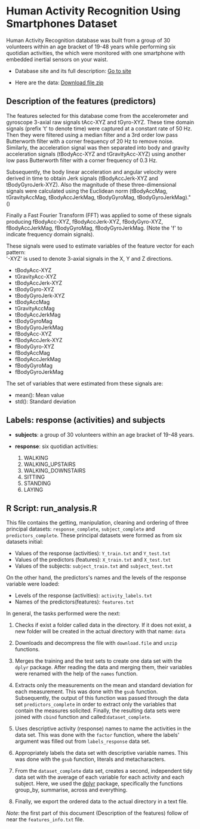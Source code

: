 # Human Activity Recognition Using Smartphones Dataset

Human Activity Recognition database was built from a group of 30 volunteers within an age bracket of 19-48 years while performing six quotidian activities, the which were monitored with one smartphone with embedded inertial sensors on your waist.

- Database site and its full description:
[Go to site](http://archive.ics.uci.edu/ml/datasets/Human+Activity+Recognition+Using+Smartphones)

- Here are the data:
[Download file zip](https://d396qusza40orc.cloudfront.net/getdata%2Fprojectfiles%2FUCI%20HAR%20Dataset.zip)

## Description of the features (predictors)

<div class=text-justify>
The features selected for this database come from the accelerometer and gyroscope 3-axial raw signals tAcc-XYZ and tGyro-XYZ. These time domain signals (prefix 't' to denote time) were captured at a constant rate of 50 Hz. Then they were filtered using a median filter and a 3rd order low pass Butterworth filter with a corner frequency of 20 Hz to remove noise. Similarly, the acceleration signal was then separated into body and gravity acceleration signals (tBodyAcc-XYZ and tGravityAcc-XYZ) using another low pass Butterworth filter with a corner frequency of 0.3 Hz. 

Subsequently, the body linear acceleration and angular velocity were derived in time to obtain Jerk signals (tBodyAccJerk-XYZ and tBodyGyroJerk-XYZ). Also the magnitude of these three-dimensional signals were calculated using the Euclidean norm (tBodyAccMag, tGravityAccMag, tBodyAccJerkMag, tBodyGyroMag, tBodyGyroJerkMag)." () 

Finally a Fast Fourier Transform (FFT) was applied to some of these signals producing fBodyAcc-XYZ, fBodyAccJerk-XYZ, fBodyGyro-XYZ, fBodyAccJerkMag, fBodyGyroMag, fBodyGyroJerkMag. (Note the 'f' to indicate frequency domain signals). 

These signals were used to estimate variables of the feature vector for each pattern:  
'-XYZ' is used to denote 3-axial signals in the X, Y and Z directions.

- tBodyAcc-XYZ
- tGravityAcc-XYZ
- tBodyAccJerk-XYZ
- tBodyGyro-XYZ
- tBodyGyroJerk-XYZ
- tBodyAccMag
- tGravityAccMag
- tBodyAccJerkMag
- tBodyGyroMag
- tBodyGyroJerkMag
- fBodyAcc-XYZ
- fBodyAccJerk-XYZ
- fBodyGyro-XYZ
- fBodyAccMag
- fBodyAccJerkMag
- fBodyGyroMag
- fBodyGyroJerkMag

The set of variables that were estimated from these signals are: 

- mean(): Mean value
- std(): Standard deviation

## Labels: response (activities) and subjects

- **subjects**: a group of 30 volunteers within an age bracket of 19-48 years.

- **response**: six quotidian activities:

  1. WALKING
  2. WALKING_UPSTAIRS
  3. WALKING_DOWNSTAIRS
  4. SITTING
  5. STANDING
  6. LAYING

## R Script: run_analysis.R

This file contains the getting, manipulation, cleaning and ordering of three principal datasets: `response_complete`, `subject_complete` and `predictors_complete`. These principal datasets were formed as from six datasets initial:

 - Values of the response (activities): `Y_train.txt` and `Y_test.txt`
 - Values of the predictors (features): `X_train.txt` and `X_test.txt`
 - Values of the subjects: `subject_train.txt` and `subject_test.txt`
 
On the other hand, the predictors's names and the levels of the response variable were loaded:

 - Levels of the response (activities): `activity_labels.txt`
 - Names of the predictors(features): `features.txt`
 
In general, the tasks performed were the next:

 1. Checks if exist a folder called data in the directory. If it does not exist, a new folder will be created in the actual directory with that name: `data`
 
 2. Downloads and decompress the file with `download.file` and `unzip` functions.
 
 3. Merges the training and the test sets to create one data set with the `dplyr` package. After reading the data and merging them, their variables were renamed with the help of     the `names` function. 
 
 4. Extracts only the measurements on the mean and standard deviation for each measurement. This was done with the `gsub` function. Subsequently, the output of this function was     passed through the data set `predictors_complete` in order to extract only the variables that contain the measures solicited. Finally, the resulting data sets were joined       with `cbind` function and called:`dataset_complete`.
 
 5. Uses descriptive activity (response) names to name the activities in the data set. This was done with the `factor` function, where the labels' argument was filled out from       `labels_response` data set.
 
 6. Appropriately labels the data set with descriptive variable names. This was done with the `gsub` function, literals and metacharacters.
 
 7. From the `dataset_complete` data set, creates a second, independent tidy data set with the average     of each variable for each activity and each subject. Here, we used the     [dplyr](https://dplyr.tidyverse.org/) package, specifically the functions group_by, summarise, across and everything.
 
 8. Finally, we export the ordered data to the actual directory in a text file.
</div> 

*Note*: the first part of this document (Description of the features) follow of near the `features_info.txt` file.
